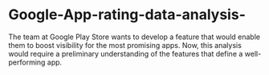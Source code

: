 # Google-App-rating-data-analysis-
The team at Google Play Store wants to develop a feature that would enable them to boost visibility for the most promising apps. Now, this analysis would require a preliminary understanding of the features that define a well-performing app.
